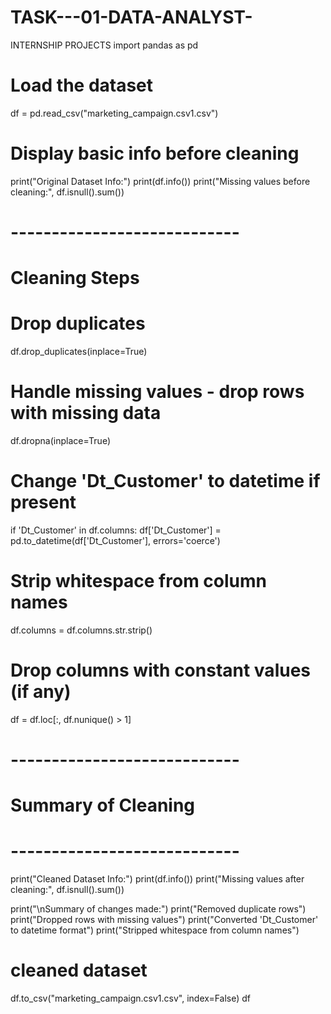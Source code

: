 # TASK---01-DATA-ANALYST-
INTERNSHIP PROJECTS
import pandas as pd

# Load the dataset
df = pd.read_csv("marketing_campaign.csv1.csv")

# Display basic info before cleaning
print("Original Dataset Info:")
print(df.info())
print("Missing values before cleaning:", df.isnull().sum())

# ----------------------------
# Cleaning Steps

#  Drop duplicates
df.drop_duplicates(inplace=True)

#  Handle missing values - drop rows with missing data 
df.dropna(inplace=True)

#  Change 'Dt_Customer' to datetime if present
if 'Dt_Customer' in df.columns:
    df['Dt_Customer'] = pd.to_datetime(df['Dt_Customer'], errors='coerce')

#  Strip whitespace from column names
df.columns = df.columns.str.strip()

#  Drop columns with constant values (if any)
df = df.loc[:, df.nunique() > 1]



# ----------------------------
# Summary of Cleaning
# ----------------------------
print("Cleaned Dataset Info:")
print(df.info())
print("Missing values after cleaning:", df.isnull().sum())

print("\nSummary of changes made:")
print("Removed duplicate rows")
print("Dropped rows with missing values")
print("Converted 'Dt_Customer' to datetime format")
print("Stripped whitespace from column names")

# cleaned dataset
df.to_csv("marketing_campaign.csv1.csv", index=False)
df
